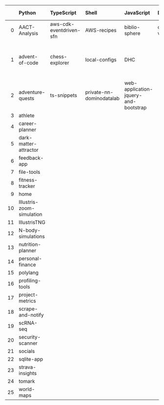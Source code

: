 |    | Python                    | TypeScript              | Shell                    | JavaScript                           | Dockerfile   | Jupyter Notebook   | R                                                        | CSS               | Go              | PowerShell   | Cypher                | HTML              |
|---:|:--------------------------|:------------------------|:-------------------------|:-------------------------------------|:-------------|:-------------------|:---------------------------------------------------------|:------------------|:----------------|:-------------|:----------------------|:------------------|
|  0 | AACT-Analysis             | aws-cdk-eventdriven-sfn | AWS-recipes              | biblio-sphere                        | code-vault   | codespaces-models  | Computation-Optimizations                                | frontend-patterns | kube-playground | nn-private   | social-media-insights | workout-generator |
|  1 | advent-of-code            | chess-explorer          | local-configs            | DHC                                  |              | hypothesis-testing | Coursera-Data-Science-Foundations-using-R-Specialization |                   |                 | performance  |                       |                   |
|  2 | adventure-quests          | ts-snippets             | private-nn-dominodatalab | web-application-jquery-and-bootstrap |              | mnist-classifyer   | wearable-computing                                       |                   |                 |              |                       |                   |
|  3 | athlete                   |                         |                          |                                      |              | sandbox            |                                                          |                   |                 |              |                       |                   |
|  4 | career-planner            |                         |                          |                                      |              | twitter-novo       |                                                          |                   |                 |              |                       |                   |
|  5 | dark-matter-attractor     |                         |                          |                                      |              |                    |                                                          |                   |                 |              |                       |                   |
|  6 | feedback-app              |                         |                          |                                      |              |                    |                                                          |                   |                 |              |                       |                   |
|  7 | file-tools                |                         |                          |                                      |              |                    |                                                          |                   |                 |              |                       |                   |
|  8 | fitness-tracker           |                         |                          |                                      |              |                    |                                                          |                   |                 |              |                       |                   |
|  9 | home                      |                         |                          |                                      |              |                    |                                                          |                   |                 |              |                       |                   |
| 10 | Illustris-zoom-simulation |                         |                          |                                      |              |                    |                                                          |                   |                 |              |                       |                   |
| 11 | IllustrisTNG              |                         |                          |                                      |              |                    |                                                          |                   |                 |              |                       |                   |
| 12 | N-body-simulations        |                         |                          |                                      |              |                    |                                                          |                   |                 |              |                       |                   |
| 13 | nutrition-planner         |                         |                          |                                      |              |                    |                                                          |                   |                 |              |                       |                   |
| 14 | personal-finance          |                         |                          |                                      |              |                    |                                                          |                   |                 |              |                       |                   |
| 15 | polylang                  |                         |                          |                                      |              |                    |                                                          |                   |                 |              |                       |                   |
| 16 | profiling-tools           |                         |                          |                                      |              |                    |                                                          |                   |                 |              |                       |                   |
| 17 | project-metrics           |                         |                          |                                      |              |                    |                                                          |                   |                 |              |                       |                   |
| 18 | scrape-and-notify         |                         |                          |                                      |              |                    |                                                          |                   |                 |              |                       |                   |
| 19 | scRNA-seq                 |                         |                          |                                      |              |                    |                                                          |                   |                 |              |                       |                   |
| 20 | security-scanner          |                         |                          |                                      |              |                    |                                                          |                   |                 |              |                       |                   |
| 21 | socials                   |                         |                          |                                      |              |                    |                                                          |                   |                 |              |                       |                   |
| 22 | sqlite-app                |                         |                          |                                      |              |                    |                                                          |                   |                 |              |                       |                   |
| 23 | strava-insights           |                         |                          |                                      |              |                    |                                                          |                   |                 |              |                       |                   |
| 24 | tomark                    |                         |                          |                                      |              |                    |                                                          |                   |                 |              |                       |                   |
| 25 | world-maps                |                         |                          |                                      |              |                    |                                                          |                   |                 |              |                       |                   |
